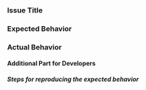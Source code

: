 ### Issue Title ###

### Expected Behavior ###

### Actual Behavior ###

#### Additional Part for Developers #

##### Steps for reproducing the expected behavior
